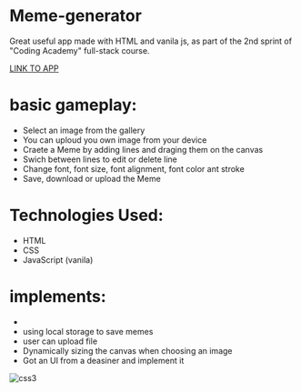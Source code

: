 # Meme-generator
Great useful app made with HTML <canvas> and vanila js, as part of the 2nd sprint of "Coding Academy" full-stack course.

<a href="https://eylonf.github.io/Meme-generator/" target="blank">LINK TO APP</a>

# basic gameplay:
- Select an image from the gallery
- You can uploud you own image from your device
- Craete a Meme by adding lines and draging them on the canvas
- Swich between lines to edit or delete line
- Change font, font size, font alignment, font color ant stroke
- Save, download or upload the Meme

# Technologies Used:
- HTML 
- CSS
- JavaScript (vanila)

# implements:
- <canvas>
- using local storage to save memes 
- user can upload file
- Dynamically sizing the canvas when choosing an image
- Got an UI from a deasiner and implement it



<img src="https://res.cloudinary.com/eylonf/image/upload/v1647345840/%D7%A6%D7%99%D7%9C%D7%95%D7%9D_%D7%9E%D7%A1%D7%9A_i0axsw.png" alt="css3"/>
